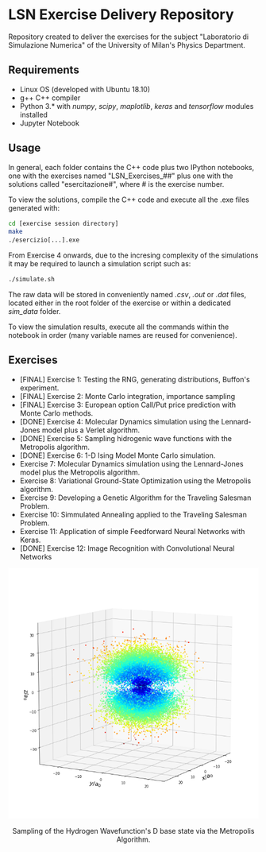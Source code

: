 # LSN Exercise Delivery Repository

Repository created to deliver the exercises for the subject "Laboratorio di Simulazione Numerica" of the University of Milan's Physics Department.


## Requirements

- Linux OS (developed with Ubuntu 18.10)
- g++ C++ compiler
- Python 3.* with _numpy_, _scipy_, _maplotlib_, _keras_ and _tensorflow_ modules installed 
- Jupyter Notebook

## Usage

In general, each folder contains the C++ code plus two IPython notebooks, one with the exercises named "LSN_Exercises_##" plus one with the solutions called "esercitazione#", where # is the exercise number.

To view the solutions, compile the C++ code and execute all the .exe files generated with:
  ```bash
  cd [exercise session directory]
  make
  ./esercizio[...].exe
 ```
From Exercise 4 onwards, due to the incresing complexity of the simulations it may be required to launch a simulation script such as:
  ```bash
  ./simulate.sh
  ```

The raw data will be stored in conveniently named _.csv_, _.out_ or _.dat_ files, located either in the root folder of the exercise or within a dedicated _sim_data_ folder. 

To view the simulation results, execute all the commands within the notebook in order (many variable names are reused for convenience).


## Exercises

- [FINAL] Exercise 1: Testing the RNG, generating distributions, Buffon's experiment.
- [FINAL] Exercise 2: Monte Carlo integration, importance sampling
- [FINAL] Exercise 3: European option Call/Put price prediction with Monte Carlo methods.
- [DONE] Exercise 4: Molecular Dynamics simulation using the Lennard-Jones model plus a Verlet algorithm.
- [DONE] Exercise 5: Sampling hidrogenic wave functions with the Metropolis algorithm.
- [DONE] Exercise 6: 1-D Ising Model Monte Carlo simulation.
- Exercise 7: Molecular Dynamics simulation using the Lennard-Jones model plus the Metropolis algorithm.
- Exercise 8: Variational Ground-State Optimization using the Metropolis algorithm.
- Exercise 9: Developing a Genetic Algorithm for the Traveling Salesman Problem.
- Exercise 10: Simmulated Annealing applied to the Traveling Salesman Problem.
- Exercise 11: Application of simple Feedforward Neural Networks with Keras.
- [DONE] Exercise 12: Image Recognition with Convolutional Neural Networks

<p align="center"> 
<img src="d_state.png">
</p>
<p align="center"> 
Sampling of the Hydrogen Wavefunction's D base state via the Metropolis Algorithm.
</p>
